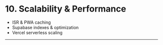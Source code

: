 # 10. Scalability & Performance

- ISR & PWA caching
- Supabase indexes & optimization
- Vercel serverless scaling

---
